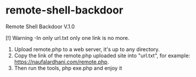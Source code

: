# remote-shell-backdoor
Remote Shell Backdoor V.1.0

[!] Warning
-In only url.txt only one link is no more.

1. Upload remote.php to a web server, it's up to any directory.
2. Copy the link of the remote.php uploaded site into "url.txt", for example: https://naufalardhani.com/remote.php.
3. Then run the tools, php exe.php and enjoy it
